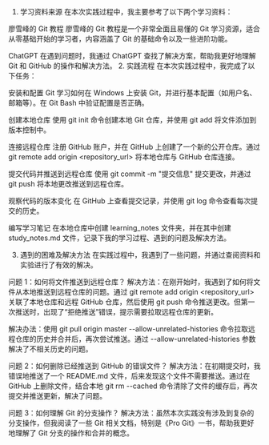 1. 学习资料来源
在本次实践过程中，我主要参考了以下两个学习资料：

廖雪峰的 Git 教程
廖雪峰的 Git 教程是一个非常全面且易懂的 Git 学习资源，适合从零基础开始的学习者，内容涵盖了 Git 的基础命令以及一些进阶功能。

ChatGPT
在遇到问题时，我通过 ChatGPT 查找了解决方案，帮助我更好地理解 Git 和 GitHub 的操作和解决方法。
2. 实践流程
在本次实践过程中，我完成了以下任务：

安装和配置 Git
学习如何在 Windows 上安装 Git，并进行基本配置（如用户名、邮箱等）。在 Git Bash 中验证配置是否正确。

创建本地仓库
使用 git init 命令创建本地 Git 仓库，并使用 git add 将文件添加到版本控制中。

连接远程仓库
注册 GitHub 账户，并在 GitHub 上创建了一个新的公开仓库。通过 git remote add origin <repository_url> 将本地仓库与 GitHub 仓库连接。

提交代码并推送到远程仓库
使用 git commit -m "提交信息" 提交更改，并通过 git push 将本地更改推送到远程仓库。

观察代码的版本变化
在 GitHub 上查看提交记录，并使用 git log 命令查看每次提交的历史。

编写学习笔记
在本地仓库中创建 learning_notes 文件夹，并在其中创建 study_notes.md 文件，记录下我的学习过程、遇到的问题及解决方法。

3. 遇到的困难及解决方法
在实践过程中，我遇到了一些问题，并通过查阅资料和实验进行了有效的解决。

问题 1：如何将文件推送到远程仓库？
解决方法：在刚开始时，我遇到了如何将文件从本地推送到远程仓库的问题。通过 git remote add origin <repository_url> 关联了本地仓库和远程 GitHub 仓库，然后使用 git push 命令推送更改。但第一次推送时，出现了“拒绝推送”错误，提示需要拉取远程仓库的更新。

解决办法：使用 git pull origin master --allow-unrelated-histories 命令拉取远程仓库的历史并合并后，再次尝试推送。通过 --allow-unrelated-histories 参数解决了不相关历史的问题。

问题 2：如何删除已经推送到 GitHub 的错误文件？
解决方法：在初期提交时，我错误地推送了一个 README.md 文件，后来发现这个文件不需要推送。通过在 GitHub 上删除文件，结合本地 git rm --cached 命令清除了文件的缓存后，再次提交并推送更新，解决了问题。

问题 3：如何理解 Git 的分支操作？
解决方法：虽然本次实践没有涉及到复杂的分支操作，但我阅读了一些 Git 相关文档，特别是《Pro Git》一书，帮助我更好地理解了 Git 分支的操作和合并的概念。
